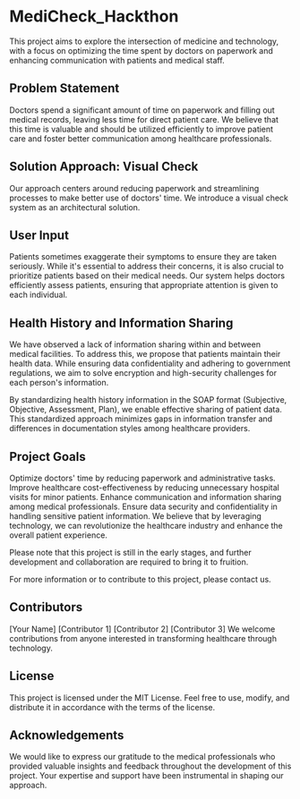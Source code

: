 # MediCheck_Hackthon
This project aims to explore the intersection of medicine and technology, with a focus on optimizing the time spent by doctors on paperwork and enhancing communication with patients and medical staff.

## Problem Statement
Doctors spend a significant amount of time on paperwork and filling out medical records, leaving less time for direct patient care. We believe that this time is valuable and should be utilized efficiently to improve patient care and foster better communication among healthcare professionals.

## Solution Approach: Visual Check
Our approach centers around reducing paperwork and streamlining processes to make better use of doctors' time. We introduce a visual check system as an architectural solution.

## User Input
Patients sometimes exaggerate their symptoms to ensure they are taken seriously. While it's essential to address their concerns, it is also crucial to prioritize patients based on their medical needs. Our system helps doctors efficiently assess patients, ensuring that appropriate attention is given to each individual.

## Health History and Information Sharing
We have observed a lack of information sharing within and between medical facilities. To address this, we propose that patients maintain their health data. While ensuring data confidentiality and adhering to government regulations, we aim to solve encryption and high-security challenges for each person's information.

By standardizing health history information in the SOAP format (Subjective, Objective, Assessment, Plan), we enable effective sharing of patient data. This standardized approach minimizes gaps in information transfer and differences in documentation styles among healthcare providers.

## Project Goals
Optimize doctors' time by reducing paperwork and administrative tasks.
Improve healthcare cost-effectiveness by reducing unnecessary hospital visits for minor patients.
Enhance communication and information sharing among medical professionals.
Ensure data security and confidentiality in handling sensitive patient information.
We believe that by leveraging technology, we can revolutionize the healthcare industry and enhance the overall patient experience.

Please note that this project is still in the early stages, and further development and collaboration are required to bring it to fruition.

For more information or to contribute to this project, please contact us.

## Contributors
[Your Name]
[Contributor 1]
[Contributor 2]
[Contributor 3]
We welcome contributions from anyone interested in transforming healthcare through technology.

## License
This project is licensed under the MIT License. Feel free to use, modify, and distribute it in accordance with the terms of the license.

## Acknowledgements
We would like to express our gratitude to the medical professionals who provided valuable insights and feedback throughout the development of this project. Your expertise and support have been instrumental in shaping our approach.
